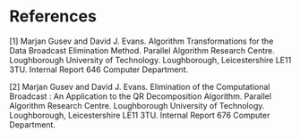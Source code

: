 # References

<a id="1">[1]</a> Marjan Gusev and David J. Evans. Algorithm Transformations for the Data Broadcast Elimination Method. Parallel Algorithm Research Centre. Loughborough University of Technology. Loughborough, Leicestershire LE11 3TU. Internal Report 646 Computer Department.

<a id="2">[2]</a> Marjan Gusev and David J. Evans. Elimination of the Computational Broadcast : An Application to the QR Decomposition Algorithm. Parallel Algorithm Research Centre. Loughborough University of Technology. Loughborough, Leicestershire LE11 3TU. Internal Report 676 Computer Department.